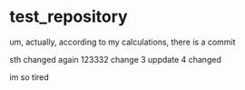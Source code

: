 # test_repository
um, actually, according to my calculations, there is a commit

sth changed again
123332
change 3
uppdate 4
changed

im so tired
